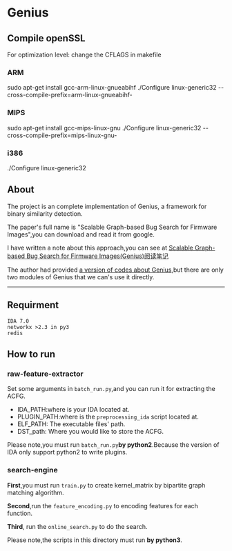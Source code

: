 # Genius
 

## Compile openSSL


For optimization level: change the CFLAGS in makefile

### ARM
sudo apt-get install gcc-arm-linux-gnueabihf
./Configure linux-generic32 --cross-compile-prefix=arm-linux-gnueabihf-

### MIPS
sudo apt-get install gcc-mips-linux-gnu
./Configure linux-generic32 --cross-compile-prefix=mips-linux-gnu-

### i386
./Configure linux-generic32


## About
The project is an complete implementation of Genius, a framework for binary similarity detection.

The paper's full name is "Scalable Graph-based Bug Search for Firmware Images",you can download and read it from google.

I have written a note about this approach,you can see at [Scalable Graph-based Bug Search for Firmware Images(Genius)阅读笔记](http://yunlongs.cn/2020/03/20/Genius/)
 
The author had provided [a version of codes about Genius](https://github.com/qian-feng/Gencoding),but there are only two modules of Genius that we can's use it directly.

---
## Requirment
```buildoutcfg
IDA 7.0
networkx >2.3 in py3
redis
```

## How to run
### raw-feature-extractor

Set some arguments in `batch_run.py`,and you can run it for extracting the ACFG.
- IDA_PATH:where is your IDA located at.
- PLUGIN_PATH:where is the `preprocessing_ida` script located at.
- ELF_PATH: The executable files' path.
- DST_path: Where you would like to store the ACFG.

Please note,you must run `batch_run.py`**by python2**.Because the version of IDA only support python2 to write plugins.

### search-engine
**First**,you must run `train.py` to create kernel_matrix by bipartite graph matching algorithm.

**Second**,run the `feature_encoding.py` to encoding features for each function.

**Third**, run the `online_search.py` to do the search.

Please note,the scripts in this directory must run **by python3**.
